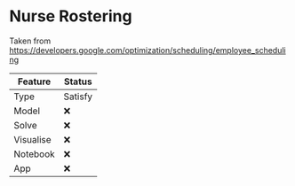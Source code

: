 # Nurse Rostering

Taken from https://developers.google.com/optimization/scheduling/employee_scheduling


| Feature | Status |
| ------- | ------ |
| Type | Satisfy |
| Model   | :x: |
| Solve   | :x: |
| Visualise | :x: |
| Notebook | :x: |
| App | :x: |

